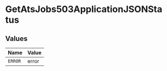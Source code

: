 # GetAtsJobs503ApplicationJSONStatus


## Values

| Name    | Value   |
| ------- | ------- |
| `ERROR` | error   |